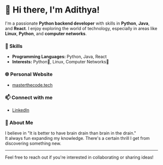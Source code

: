 # 👋 Hi there, I'm Adithya!

I'm a passionate **Python backend developer** with skills in **Python**, **Java**, and **React**. I enjoy exploring the world of technology, especially in areas like **Linux**, **Python**, and **computer networks**.

### 🚀 Skills
- **Programming Languages:** Python, Java, React
- **Interests:** Python🐍, Linux, Computer Networks🛜

### 🌐 Personal Website
- [masterthecode.tech](https://masterthecode.tech)

### 📫 Connect with me
- [LinkedIn](your-linkedin-url)

### 💭 About Me
I believe in "It is better to have brain drain than brain in the drain."  
It always fun  expanding my knowledge. There's a certain thrill I get from discovering something new.

---

Feel free to reach out if you're interested in collaborating or sharing ideas!
